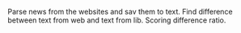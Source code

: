 Parse news from the websites and sav them to text. Find difference between text from web and text from lib. Scoring difference ratio.
